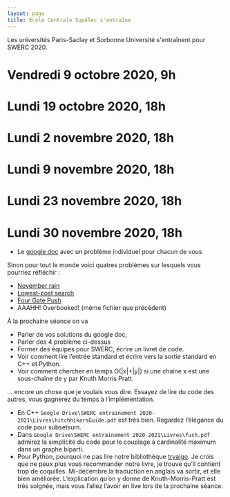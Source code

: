 ```yaml
---
layout: page
title: Ecole Centrale Supélec s'entraîne
---
```


Les universités Paris-Saclay et Sorbonne Université s'entraînent pour SWERC 2020.

# Vendredi 9 octobre 2020, 9h

# Lundi 19 octobre 2020, 18h

# Lundi 2 novembre 2020, 18h

# Lundi 9 novembre 2020, 18h

# Lundi 23 novembre 2020, 18h

# Lundi 30 novembre 2020, 18h

- Le [google doc](https://docs.google.com/document/d/1Sb8yhL5mjJjUowqXb3xPy-in22NvUzoNgXRlh4y5LcY/edit#heading=h.vyrq4y9q9pau) avec un problème individuel pour chacun de vous

Sinon pour tout le monde voici quatres problèmes sur lesquels vous pourriez réfléchir :

-   [November rain](http://poj.org/problem?id=1765) 
-   [Lowest-cost search](https://projecteuler.net/problem=328)
-   [Four Gate Push](https://cs.stanford.edu/group/acm/SLPC2010/problems.pdf)
-   AAAHH! Overbooked! (même fichier que précédent)

À la prochaine séance on va

-   Parler de vos solutions du google doc,
-   Parler des 4 problème ci-dessus
-   Former des équipes pour SWERC, écrire un livret de code.
-   Voir comment lire l’entrée standard et écrire vers la sortie standard en C++ et Python.
-   Voir comment chercher en temps O(\|x\|+\|y\|) si une chaîne x est une sous-chaîne de y par Knuth Morris Pratt.

... encore un chose que je voulais vous dire. Essayez de lire du code des autres, vous gagnerez du temps à l’implémentation.

-   En C++ `Google Drive\SWERC entrainement 2020-2021\Livres\hitchhikersGuide.pdf` est très bien. Regardez l’élégance du code pour subsetsum.
-   Dans `Google Drive\SWERC entrainement 2020-2021\Livres\fuch.pdf` admirez la simplicité du code pour le couplage à cardinalité maximum dans un graphe biparti. 
-   Pour Python, pourquoi ne pas lire notre bibliothèque [tryalgo](https://jilljenn.github.io/tryalgo/). Je crois que ne peux plus vous recommander notre livre, je trouve qu’il contient trop de coquilles. Mi-décembre la traduction en anglais va sortir, et elle bien améliorée. L’explication qu’on y donne de Knuth-Morris-Pratt est très soignée, mais vous l’allez l’avoir en live lors de la prochaine séance.

